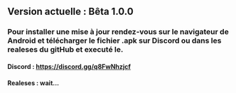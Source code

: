 ## Version actuelle : Bêta 1.0.0

### Pour installer une mise à jour rendez-vous sur le navigateur de Android et télécharger le fichier .apk sur Discord ou dans les realeses du gitHub et executé le.
#### Discord : https://discord.gg/q8FwNhzjcf
#### Realeses : wait...
